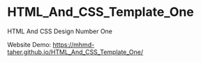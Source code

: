 # HTML_And_CSS_Template_One
HTML And CSS Design Number One

Website Demo:  https://mhmd-taher.github.io/HTML_And_CSS_Template_One/
